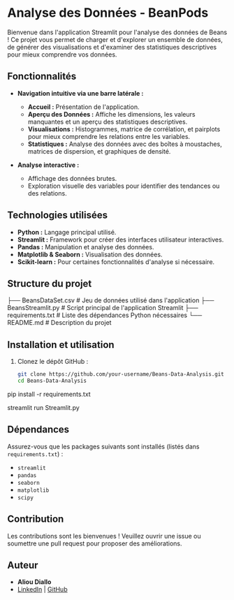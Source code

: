 # **Analyse des Données - BeanPods**

Bienvenue dans l'application Streamlit pour l'analyse des données de Beans ! Ce projet vous permet de charger et d'explorer un ensemble de données, de générer des visualisations et d'examiner des statistiques descriptives pour mieux comprendre vos données.

## **Fonctionnalités**
- **Navigation intuitive via une barre latérale :**
  - **Accueil :** Présentation de l'application.
  - **Aperçu des Données :** Affiche les dimensions, les valeurs manquantes et un aperçu des statistiques descriptives.
  - **Visualisations :** Histogrammes, matrice de corrélation, et pairplots pour mieux comprendre les relations entre les variables.
  - **Statistiques :** Analyse des données avec des boîtes à moustaches, matrices de dispersion, et graphiques de densité.

- **Analyse interactive :**
  - Affichage des données brutes.
  - Exploration visuelle des variables pour identifier des tendances ou des relations.

## **Technologies utilisées**
- **Python :** Langage principal utilisé.
- **Streamlit :** Framework pour créer des interfaces utilisateur interactives.
- **Pandas :** Manipulation et analyse des données.
- **Matplotlib & Seaborn :** Visualisation des données.
- **Scikit-learn :** Pour certaines fonctionnalités d'analyse si nécessaire.

## **Structure du projet**

├── BeansDataSet.csv # Jeu de données utilisé dans l'application ├── BeansStreamlit.py # Script principal de l'application Streamlit ├── requirements.txt # Liste des dépendances Python nécessaires └── README.md # Description du projet

## **Installation et utilisation**
1. Clonez le dépôt GitHub :
   ```bash
   git clone https://github.com/your-username/Beans-Data-Analysis.git
   cd Beans-Data-Analysis
   
pip install -r requirements.txt

streamlit run Streamlit.py

## **Dépendances**
Assurez-vous que les packages suivants sont installés (listés dans `requirements.txt`) :

- `streamlit`
- `pandas`
- `seaborn`
- `matplotlib`
- `scipy`

## **Contribution**
Les contributions sont les bienvenues ! Veuillez ouvrir une issue ou soumettre une pull request pour proposer des améliorations.

## **Auteur**
- **Aliou Diallo**
- [LinkedIn](https://www.linkedin.com) | [GitHub](https://github.com/ThiernoDiallo1/Projet_IA1)

